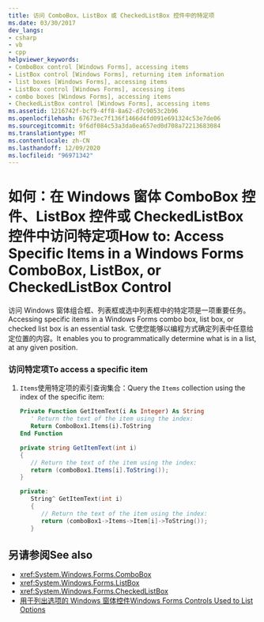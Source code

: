 ```yaml
---
title: 访问 ComboBox、ListBox 或 CheckedListBox 控件中的特定项
ms.date: 03/30/2017
dev_langs:
- csharp
- vb
- cpp
helpviewer_keywords:
- ComboBox control [Windows Forms], accessing items
- ListBox control [Windows Forms], returning item information
- list boxes [Windows Forms], accessing items
- ListBox control [Windows Forms], accessing items
- combo boxes [Windows Forms], accessing items
- CheckedListBox control [Windows Forms], accessing items
ms.assetid: 1216742f-bcf9-4ff8-8a62-d7c9053c2b96
ms.openlocfilehash: 67673ec7f136f1466d4fd091e691324c53e7de06
ms.sourcegitcommit: 9f6df084c53a3da0ea657ed0d708a72213683084
ms.translationtype: MT
ms.contentlocale: zh-CN
ms.lasthandoff: 12/09/2020
ms.locfileid: "96971342"
---
```

# <a name="how-to-access-specific-items-in-a-windows-forms-combobox-listbox-or-checkedlistbox-control"></a><span data-ttu-id="ed34f-102">如何：在 Windows 窗体 ComboBox 控件、ListBox 控件或 CheckedListBox 控件中访问特定项</span><span class="sxs-lookup"><span data-stu-id="ed34f-102">How to: Access Specific Items in a Windows Forms ComboBox, ListBox, or CheckedListBox Control</span></span>
<span data-ttu-id="ed34f-103">访问 Windows 窗体组合框、列表框或选中列表框中的特定项是一项重要任务。</span><span class="sxs-lookup"><span data-stu-id="ed34f-103">Accessing specific items in a Windows Forms combo box, list box, or checked list box is an essential task.</span></span> <span data-ttu-id="ed34f-104">它使您能够以编程方式确定列表中任意给定位置的内容。</span><span class="sxs-lookup"><span data-stu-id="ed34f-104">It enables you to programmatically determine what is in a list, at any given position.</span></span>  
  
### <a name="to-access-a-specific-item"></a><span data-ttu-id="ed34f-105">访问特定项</span><span class="sxs-lookup"><span data-stu-id="ed34f-105">To access a specific item</span></span>  
  
1. <span data-ttu-id="ed34f-106">`Items`使用特定项的索引查询集合：</span><span class="sxs-lookup"><span data-stu-id="ed34f-106">Query the `Items` collection using the index of the specific item:</span></span>  
  
    ```vb  
    Private Function GetItemText(i As Integer) As String  
       ' Return the text of the item using the index:  
       Return ComboBox1.Items(i).ToString  
    End Function  
    ```  
  
    ```csharp  
    private string GetItemText(int i)  
    {  
       // Return the text of the item using the index:  
       return (comboBox1.Items[i].ToString());  
    }  
    ```  
  
    ```cpp  
    private:  
       String^ GetItemText(int i)  
       {  
          // Return the text of the item using the index:  
          return (comboBox1->Items->Item[i]->ToString());  
       }  
    ```  
  
## <a name="see-also"></a><span data-ttu-id="ed34f-107">另请参阅</span><span class="sxs-lookup"><span data-stu-id="ed34f-107">See also</span></span>

- <xref:System.Windows.Forms.ComboBox>
- <xref:System.Windows.Forms.ListBox>
- <xref:System.Windows.Forms.CheckedListBox>
- [<span data-ttu-id="ed34f-108">用于列出选项的 Windows 窗体控件</span><span class="sxs-lookup"><span data-stu-id="ed34f-108">Windows Forms Controls Used to List Options</span></span>](windows-forms-controls-used-to-list-options.md)
